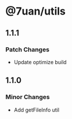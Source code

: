 # @7uan/utils

## 1.1.1

### Patch Changes

- Update optimize build

## 1.1.0

### Minor Changes

- Add getFileInfo util
